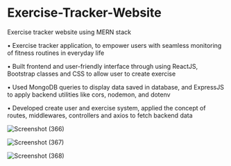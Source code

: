 # Exercise-Tracker-Website
Exercise tracker website using MERN stack

• Exercise tracker application, to empower users with seamless monitoring of fitness routines in everyday life

• Built frontend and user-friendly interface through using ReactJS, Bootstrap classes and CSS to allow user to create exercise

• Used MongoDB queries to display data saved in database, and ExpressJS to apply backend utilities like cors, nodemon, and dotenv

• Developed create user and exercise system, applied the concept of routes, middlewares, controllers and axios to fetch backend data


![Screenshot (366)](https://github.com/deepakk0109/Exercise-Tracker-Website/assets/106617671/1151e53d-c0ad-42a4-a249-516a5ebb961c)

![Screenshot (367)](https://github.com/deepakk0109/Exercise-Tracker-Website/assets/106617671/95c4c983-8b65-48b3-a046-4a3df74f0d0f)

![Screenshot (368)](https://github.com/deepakk0109/Exercise-Tracker-Website/assets/106617671/39468490-1214-4dfb-b4f3-acbd1bb49517)
